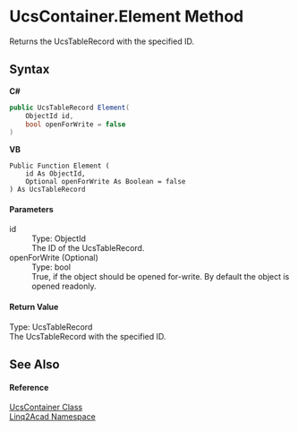 # UcsContainer.Element Method 
 

Returns the UcsTableRecord with the specified ID.

## Syntax

**C#**<br />
``` C#
public UcsTableRecord Element(
	ObjectId id,
	bool openForWrite = false
)
```

**VB**<br />
``` VB
Public Function Element ( 
	id As ObjectId,
	Optional openForWrite As Boolean = false
) As UcsTableRecord
```


#### Parameters
<dl><dt>id</dt><dd>Type: ObjectId<br />The ID of the UcsTableRecord.</dd><dt>openForWrite (Optional)</dt><dd>Type: bool<br />True, if the object should be opened for-write. By default the object is opened readonly.</dd></dl>

#### Return Value
Type: UcsTableRecord<br />The UcsTableRecord with the specified ID.

## See Also


#### Reference
<a href="T_Linq2Acad_UcsContainer.md">UcsContainer Class</a><br /><a href="N_Linq2Acad.md">Linq2Acad Namespace</a><br />
